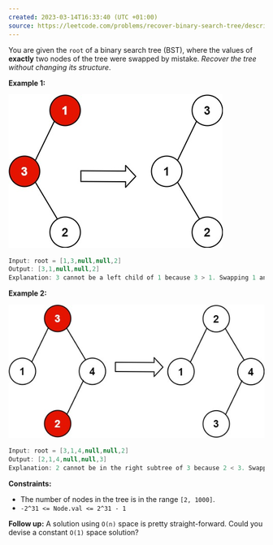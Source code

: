 ```yaml
---
created: 2023-03-14T16:33:40 (UTC +01:00)
source: https://leetcode.com/problems/recover-binary-search-tree/description/?languageTags=java
---
```

You are given the `root` of a binary search tree (BST), where the values of **exactly** two nodes of the tree were swapped by mistake. _Recover the tree without changing its structure_.

**Example 1:**

![img.png](img.png)

``` Java
Input: root = [1,3,null,null,2]
Output: [3,1,null,null,2]
Explanation: 3 cannot be a left child of 1 because 3 > 1. Swapping 1 and 3 makes the BST valid.

```

**Example 2:**

![img_1.png](img_1.png)

``` Java
Input: root = [3,1,4,null,null,2]
Output: [2,1,4,null,null,3]
Explanation: 2 cannot be in the right subtree of 3 because 2 < 3. Swapping 2 and 3 makes the BST valid.

```

**Constraints:**

-   The number of nodes in the tree is in the range `[2, 1000]`.
-   `-2^31 <= Node.val <= 2^31 - 1`

**Follow up:** A solution using `O(n)` space is pretty straight-forward. Could you devise a constant `O(1)` space solution?
